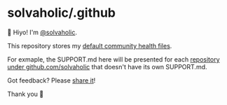 # solvaholic/.github

:wave: Hiyo! I'm [@solvaholic].

This repository stores my [default community health files].

For exmaple, the SUPPORT.md here will be presented for each [repository under github.com/solvaholic] that doesn't have its own SUPPORT.md. 

Got feedback? Please [share it]!

Thank you :bow:

[@solvaholic]:https://github.com/solvaholic
[default community health files]:https://docs.github.com/en/communities/setting-up-your-project-for-healthy-contributions/creating-a-default-community-health-file
[repository under github.com/solvaholic]:https://github.com/solvaholic?tab=repositories
[share it]:https://github.com/solvaholic/.github/issues/new/choose
